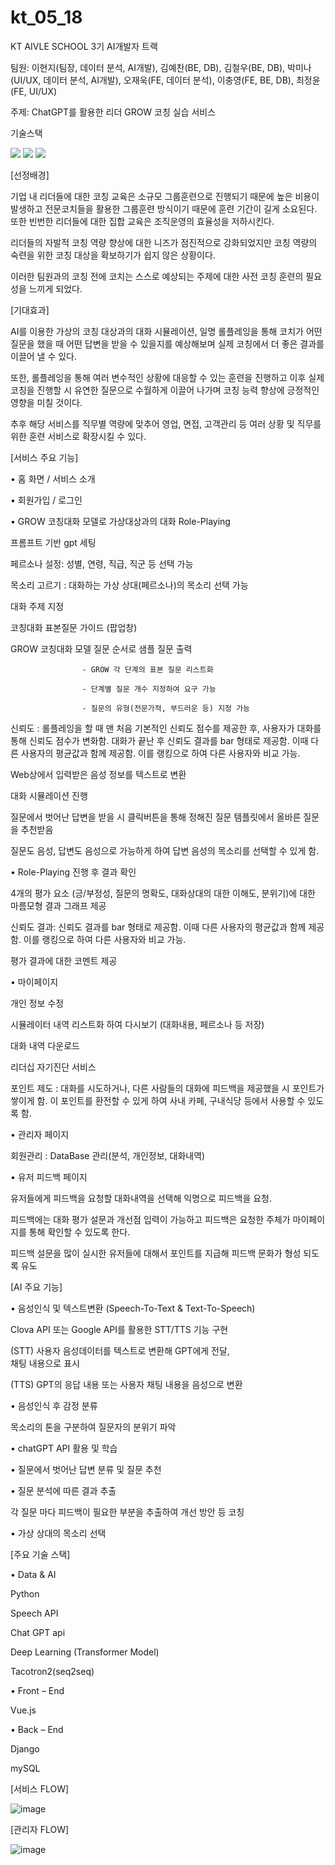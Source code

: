 # kt_05_18
KT AIVLE SCHOOL 3기 AI개발자 트랙

팀원: 이현지(팀장, 데이터 분석, AI개발), 김예찬(BE, DB), 김철우(BE, DB), 박미나(UI/UX, 데이터 분석, AI개발), 오재욱(FE, 데이터 분석), 이충영(FE, BE, DB), 최정윤(FE, UI/UX)

주제: ChatGPT를 활용한 리더 GROW 코칭 실습 서비스

기술스택
<div>
 <img src="https://img.shields.io/badge/Python-3776AB?style=flat&logo=Python&logoColor=white"/>
 <img src="https://img.shields.io/badge/Vue.js-4FC08D?style=flat&logo=Vue.js&logoColor=white"/>
 <img src="https://img.shields.io/badge/Django-092E20?style=flat&logo=Django&logoColor=white"/>
</div>

[선정배경] 

 기업 내 리더들에 대한 코칭 교육은 소규모 그룹훈련으로 진행되기 때문에 높은 비용이 발생하고 전문코치들을 활용한 그룹훈련 방식이기 때문에 훈련 기간이 길게 소요된다. 또한 빈번한 리더들에 대한 집합 교육은 조직운영의 효율성을 저하시킨다. 

 리더들의 자발적 코칭 역량 향상에 대한 니즈가 점진적으로 강화되었지만 코칭 역량의 숙련을 위한 코칭 대상을 확보하기가 쉽지 않은 상황이다. 

 이러한 팀원과의 코칭 전에 코치는 스스로 예상되는 주제에 대한 사전 코칭 훈련의 필요성을 느끼게 되었다. 

 

[기대효과] 

 AI를 이용한 가상의 코칭 대상과의 대화 시뮬레이션, 일명 롤플레잉을 통해 코치가 어떤 질문을 했을 때 어떤 답변을 받을 수 있을지를 예상해보며 실제 코칭에서 더 좋은 결과를 이끌어 낼 수 있다.   

 

 또한, 롤플레잉을 통해 여러 변수적인 상황에 대응할 수 있는 훈련을 진행하고 이후 실제 코칭을 진행할 시 유연한 질문으로 수월하게 이끌어 나가며 코칭 능력 향상에 긍정적인 영향을 미칠 것이다. 

 

 추후 해당 서비스를 직무별 역량에 맞추어 영업, 면접, 고객관리 등 여러 상황 및 직무를 위한 훈련 서비스로 확장시킬 수 있다. 

[서비스 주요 기능] 

• 홈 화면 / 서비스 소개 

• 회원가입 / 로그인 

• GROW 코칭대화 모델로 가상대상과의 대화 Role-Playing 

프롬프트 기반 gpt 세팅 

페르소나 설정: 성별, 연령, 직급, 직군 등 선택 가능 

목소리 고르기 : 대화하는 가상 상대(페르소나)의 목소리 선택 가능 

대화 주제 지정 

코칭대화 표본질문 가이드 (팝업창) 

GROW 코칭대화 모델 질문 순서로 샘플 질문 출력 

                    - GROW 각 단계의 표본 질문 리스트화 

                    - 단계별 질문 개수 지정하여 요구 가능 

                    - 질문의 유형(전문가적, 부드러운 등) 지정 가능 

신뢰도 : 롤플레잉을 할 때 맨 처음 기본적인 신뢰도 점수를 제공한 후, 사용자가 대화를 통해 신뢰도 점수가 변화함. 대화가 끝난 후 신뢰도 결과를 bar 형태로 제공함. 이때 다른 사용자의 평균값과 함께 제공함. 이를 랭킹으로 하여 다른 사용자와 비교 가능.  

Web상에서 입력받은 음성 정보를 텍스트로 변환 

대화 시뮬레이션 진행 

질문에서 벗어난 답변을 받을 시 클릭버튼을 통해 정해진 질문 템플릿에서 올바른 질문을 추천받음 

질문도 음성, 답변도 음성으로 가능하게 하여 답변 음성의 목소리를 선택할 수 있게 함.  

• Role-Playing 진행 후 결과 확인 

4개의 평가 요소 (긍/부정성, 질문의 명확도, 대화상대의 대한 이해도, 분위기)에 대한 마름모형 결과 그래프 제공 

신뢰도 결과: 신뢰도 결과를 bar 형태로 제공함. 이때 다른 사용자의 평균값과 함께 제공함. 이를 랭킹으로 하여 다른 사용자와 비교 가능. 

평가 결과에 대한 코멘트 제공 

• 마이페이지 

개인 정보 수정 

시뮬레이터 내역 리스트화 하여 다시보기 (대화내용, 페르소나 등 저장) 

대화 내역 다운로드 

리더십 자기진단 서비스 

포인트 제도 : 대화를 시도하거나, 다른 사람들의 대화에 피드백을 제공했을 시 포인트가 쌓이게 함. 이 포인트를 환전할 수 있게 하여 사내 카페, 구내식당 등에서 사용할 수 있도록 함.   

• 관리자 페이지 

회원관리 : DataBase 관리(분석, 개인정보, 대화내역) 

• 유저 피드백 페이지 

유저들에게 피드백을 요청할 대화내역을 선택해 익명으로 피드백을 요청. 

피드백에는 대화 평가 설문과 개선점 입력이 가능하고 피드백은 요청한 주체가 마이페이지를 통해 확인할 수 있도록 한다. 

피드백 설문을 많이 실시한 유저들에 대해서 포인트를 지급해 피드백 문화가 형성 되도록 유도 

 

[AI 주요 기능] 

•  음성인식 및 텍스트변환 (Speech-To-Text & Text-To-Speech) 

Clova API 또는 Google API를 활용한 STT/TTS 기능 구현 

(STT) 사용자 음성데이터를 텍스트로 변환해 GPT에게 전달,  
채팅 내용으로 표시 

(TTS) GPT의 응답 내용 또는 사용자 채팅 내용을 음성으로 변환 

•  음성인식 후 감정 분류 

목소리의 톤을 구분하여 질문자의 분위기 파악 

•  chatGPT API 활용 및 학습 

•  질문에서 벗어난 답변 분류 및 질문 추천 

•  질문 분석에 따른 결과 추출 

각 질문 마다 피드백이 필요한 부분을 추출하여 개선 방안 등 코칭 

•  가상 상대의 목소리 선택  

 

[주요 기술 스택] 

•  Data & AI 

Python  

Speech API 

Chat GPT api 

Deep Learning (Transformer Model) 

Tacotron2(seq2seq) 

•  Front – End 

Vue.js 

•  Back – End 

Django 

mySQL 


[서비스 FLOW]

![image](https://github.com/AIVLE-School-Third-Big-Project/kt_05_18/assets/116613061/c991c694-a250-4200-8d24-2338b64a46bb)

[관리자 FLOW]

![image](https://github.com/AIVLE-School-Third-Big-Project/kt_05_18/assets/116613061/09c0de51-639c-45c9-b87c-c5e5e6e815c1)
